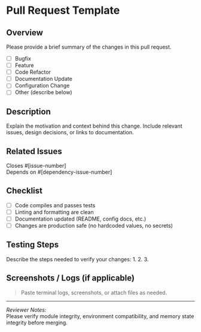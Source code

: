 # Pull Request Template

## Overview
Please provide a brief summary of the changes in this pull request.

- [ ] Bugfix  
- [ ] Feature  
- [ ] Code Refactor  
- [ ] Documentation Update  
- [ ] Configuration Change  
- [ ] Other (describe below)

## Description
Explain the motivation and context behind this change. Include relevant issues, design decisions, or links to documentation.

## Related Issues
Closes #[issue-number]  
Depends on #[dependency-issue-number]

## Checklist
- [ ] Code compiles and passes tests
- [ ] Linting and formatting are clean
- [ ] Documentation updated (README, config docs, etc.)
- [ ] Changes are production safe (no hardcoded values, no secrets)

## Testing Steps
Describe the steps needed to verify your changes:
1. 
2. 
3. 

## Screenshots / Logs (if applicable)
> Paste terminal logs, screenshots, or attach files as needed.

---

_Reviewer Notes:_  
Please verify module integrity, environment compatibility, and memory state integrity before merging.
